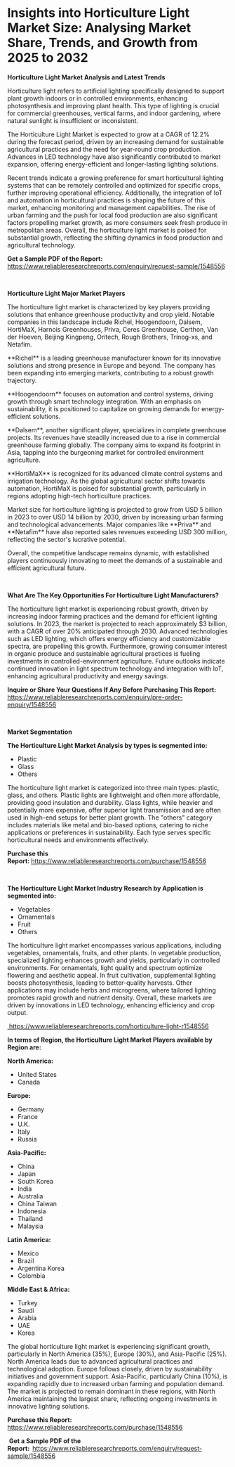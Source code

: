 <p><h1>Insights into Horticulture Light Market Size: Analysing Market Share, Trends, and Growth from 2025 to 2032</h1></p><p><strong>Horticulture Light Market Analysis and Latest Trends</strong></p>
<p><p>Horticulture light refers to artificial lighting specifically designed to support plant growth indoors or in controlled environments, enhancing photosynthesis and improving plant health. This type of lighting is crucial for commercial greenhouses, vertical farms, and indoor gardening, where natural sunlight is insufficient or inconsistent.</p><p>The Horticulture Light Market is expected to grow at a CAGR of 12.2% during the forecast period, driven by an increasing demand for sustainable agricultural practices and the need for year-round crop production. Advances in LED technology have also significantly contributed to market expansion, offering energy-efficient and longer-lasting lighting solutions. </p><p>Recent trends indicate a growing preference for smart horticultural lighting systems that can be remotely controlled and optimized for specific crops, further improving operational efficiency. Additionally, the integration of IoT and automation in horticultural practices is shaping the future of this market, enhancing monitoring and management capabilities. The rise of urban farming and the push for local food production are also significant factors propelling market growth, as more consumers seek fresh produce in metropolitan areas. Overall, the horticulture light market is poised for substantial growth, reflecting the shifting dynamics in food production and agricultural technology.</p></p>
<p><strong>Get a Sample PDF of the Report:&nbsp;</strong> <a href="https://www.reliableresearchreports.com/enquiry/request-sample/1548556?utm_campaign=2203&utm_medium=2&utm_source=Github&utm_content=ia&utm_term=15042025&utm_id=horticulture-light">https://www.reliableresearchreports.com/enquiry/request-sample/1548556</a></p>
<p>&nbsp;</p>
<p><strong>Horticulture Light Major Market Players</strong></p>
<p><p>The horticulture light market is characterized by key players providing solutions that enhance greenhouse productivity and crop yield. Notable companies in this landscape include Richel, Hoogendoorn, Dalsem, HortiMaX, Harnois Greenhouses, Priva, Ceres Greenhouse, Certhon, Van der Hoeven, Beijing Kingpeng, Oritech, Rough Brothers, Trinog-xs, and Netafim.</p><p>**Richel** is a leading greenhouse manufacturer known for its innovative solutions and strong presence in Europe and beyond. The company has been expanding into emerging markets, contributing to a robust growth trajectory. </p><p>**Hoogendoorn** focuses on automation and control systems, driving growth through smart technology integration. With an emphasis on sustainability, it is positioned to capitalize on growing demands for energy-efficient solutions.</p><p>**Dalsem**, another significant player, specializes in complete greenhouse projects. Its revenues have steadily increased due to a rise in commercial greenhouse farming globally. The company aims to expand its footprint in Asia, tapping into the burgeoning market for controlled environment agriculture.</p><p>**HortiMaX** is recognized for its advanced climate control systems and irrigation technology. As the global agricultural sector shifts towards automation, HortiMaX is poised for substantial growth, particularly in regions adopting high-tech horticulture practices.</p><p>Market size for horticulture lighting is projected to grow from USD 5 billion in 2023 to over USD 14 billion by 2030, driven by increasing urban farming and technological advancements. Major companies like **Priva** and **Netafim** have also reported sales revenues exceeding USD 300 million, reflecting the sector's lucrative potential.</p><p>Overall, the competitive landscape remains dynamic, with established players continuously innovating to meet the demands of a sustainable and efficient agricultural future.</p></p>
<p>&nbsp;</p>
<p><strong>What Are The Key Opportunities For Horticulture Light Manufacturers?</strong></p>
<p><p>The horticulture light market is experiencing robust growth, driven by increasing indoor farming practices and the demand for efficient lighting solutions. In 2023, the market is projected to reach approximately $3 billion, with a CAGR of over 20% anticipated through 2030. Advanced technologies such as LED lighting, which offers energy efficiency and customizable spectra, are propelling this growth. Furthermore, growing consumer interest in organic produce and sustainable agricultural practices is fueling investments in controlled-environment agriculture. Future outlooks indicate continued innovation in light spectrum technology and integration with IoT, enhancing agricultural productivity and energy savings.</p></p>
<p><strong>Inquire or Share Your Questions If Any Before Purchasing This Report:</strong> <a href="https://www.reliableresearchreports.com/enquiry/pre-order-enquiry/1548556?utm_campaign=2203&utm_medium=2&utm_source=Github&utm_content=ia&utm_term=15042025&utm_id=horticulture-light">https://www.reliableresearchreports.com/enquiry/pre-order-enquiry/1548556</a></p>
<p>&nbsp;</p>
<p><strong>Market Segmentation</strong></p>
<p><strong>The Horticulture Light Market Analysis by types is segmented into:</strong></p>
<p><ul><li>Plastic</li><li>Glass</li><li>Others</li></ul></p>
<p><p>The horticulture light market is categorized into three main types: plastic, glass, and others. Plastic lights are lightweight and often more affordable, providing good insulation and durability. Glass lights, while heavier and potentially more expensive, offer superior light transmission and are often used in high-end setups for better plant growth. The "others" category includes materials like metal and bio-based options, catering to niche applications or preferences in sustainability. Each type serves specific horticultural needs and environments effectively.</p></p>
<p><strong>Purchase this Report:&nbsp;</strong><a href="https://www.reliableresearchreports.com/purchase/1548556?utm_campaign=2203&utm_medium=2&utm_source=Github&utm_content=ia&utm_term=15042025&utm_id=horticulture-light">https://www.reliableresearchreports.com/purchase/1548556</a></p>
<p>&nbsp;</p>
<p><strong>The Horticulture Light Market Industry Research by Application is segmented into:</strong></p>
<p><ul><li>Vegetables</li><li>Ornamentals</li><li>Fruit</li><li>Others</li></ul></p>
<p><p>The horticulture light market encompasses various applications, including vegetables, ornamentals, fruits, and other plants. In vegetable production, specialized lighting enhances growth and yields, particularly in controlled environments. For ornamentals, light quality and spectrum optimize flowering and aesthetic appeal. In fruit cultivation, supplemental lighting boosts photosynthesis, leading to better-quality harvests. Other applications may include herbs and microgreens, where tailored lighting promotes rapid growth and nutrient density. Overall, these markets are driven by innovations in LED technology, enhancing efficiency and crop output.</p></p>
<p><a href="https://www.reliableresearchreports.com/horticulture-light-r1548556?utm_campaign=2203&utm_medium=2&utm_source=Github&utm_content=ia&utm_term=15042025&utm_id=horticulture-light">&nbsp;https://www.reliableresearchreports.com/horticulture-light-r1548556</a></p>
<p><strong>In terms of Region, the Horticulture Light Market Players available by Region are:</strong></p>
<p>
    <p> <strong> North America: </strong>
        <ul>
            <li>United States</li>
            <li>Canada</li>
        </ul>
        </p> 
    <p> <strong> Europe: </strong>
        <ul>
            <li>Germany</li>
            <li>France</li>
            <li>U.K.</li>
            <li>Italy</li>
            <li>Russia</li>
        </ul>
        </p> 
    <p> <strong> Asia-Pacific: </strong>
        <ul>
            <li>China</li>
            <li>Japan</li>
            <li>South Korea</li>
            <li>India</li>
            <li>Australia</li>
            <li>China Taiwan</li>
            <li>Indonesia</li>
            <li>Thailand</li>
            <li>Malaysia</li>
        </ul>
        </p> 
    <p> <strong> Latin America: </strong>
        <ul>
            <li>Mexico</li>
            <li>Brazil</li>
            <li>Argentina Korea</li>
            <li>Colombia</li>
        </ul>
        </p> 
    <p> <strong> Middle East & Africa: </strong>
        <ul>
            <li>Turkey</li>
            <li>Saudi</li>
            <li>Arabia</li>
            <li>UAE</li>
            <li>Korea</li>
        </ul>
    </p>
    </p>
<p><p>The global horticulture light market is experiencing significant growth, particularly in North America (35%), Europe (30%), and Asia-Pacific (25%). North America leads due to advanced agricultural practices and technological adoption. Europe follows closely, driven by sustainability initiatives and government support. Asia-Pacific, particularly China (10%), is expanding rapidly due to increased urban farming and population demand. The market is projected to remain dominant in these regions, with North America maintaining the largest share, reflecting ongoing investments in innovative lighting solutions.</p></p>
<p><strong>Purchase this Report: </strong><a href="https://www.reliableresearchreports.com/purchase/1548556?utm_campaign=2203&utm_medium=2&utm_source=Github&utm_content=ia&utm_term=15042025&utm_id=horticulture-light">https://www.reliableresearchreports.com/purchase/1548556</a></p>
<p>&nbsp;<strong>Get a Sample PDF of the Report:&nbsp;&nbsp;</strong><a href="https://www.reliableresearchreports.com/enquiry/request-sample/1548556?utm_campaign=2203&utm_medium=2&utm_source=Github&utm_content=ia&utm_term=15042025&utm_id=horticulture-light">https://www.reliableresearchreports.com/enquiry/request-sample/1548556</a></p>
<p><strong></strong></p>
<p><p></p><p></p><p></p></p>